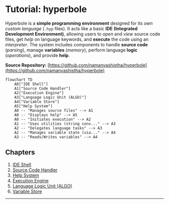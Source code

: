 # Tutorial: hyperbole

Hyperbole is a **simple programming environment** designed for its *own custom language* (`.hyp` files).
It acts like a basic **IDE (Integrated Development Environment)**, allowing users to *open* and *view* source code files, get *help* on language keywords, and **execute** the code using an *interpreter*.
The system includes components to handle **source code** (*parsing*), manage **variables** (*memory*), perform language **logic** (*operations*), and provide **help**.


**Source Repository:** [https://github.com/namanvashistha/hyperbole](https://github.com/namanvashistha/hyperbole)

```mermaid
flowchart TD
    A0["IDE Shell"]
    A1["Source Code Handler"]
    A2["Execution Engine"]
    A3["Language Logic Unit (ALGO)"]
    A4["Variable Store"]
    A5["Help System"]
    A0 -- "Manages source files" --> A1
    A0 -- "Displays help" --> A5
    A0 -- "Initiates execution" --> A2
    A1 -- "Uses utilities (string conv..." --> A3
    A2 -- "Delegates language tasks" --> A3
    A2 -- "Manages variable state (via..." --> A4
    A3 -- "Reads/Writes variables" --> A4
```

## Chapters

1. [IDE Shell](01_ide_shell.md)
2. [Source Code Handler](02_source_code_handler.md)
3. [Help System](03_help_system.md)
4. [Execution Engine](04_execution_engine.md)
5. [Language Logic Unit (ALGO)](05_language_logic_unit__algo_.md)
6. [Variable Store](06_variable_store.md)


---

